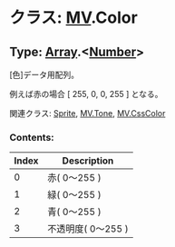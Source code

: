 # クラス: [MV](MV.md).Color

## Type: [Array](Array.md).&lt;[Number](Number.md)&gt;

[色]データ用配列。

例えば赤の場合 [ 255, 0, 0, 255 ] となる。

関連クラス: [Sprite](Sprite.md), [MV.Tone](MV.Tone.md), [MV.CssColor](MV.CssColor.md)


### Contents:

| Index | Description |
| --- | --- |
| 0 | 赤( 0〜255 ) |
| 1 | 緑( 0〜255 ) |
| 2 | 青( 0〜255 ) |
| 3 | 不透明度( 0〜255 ) |

